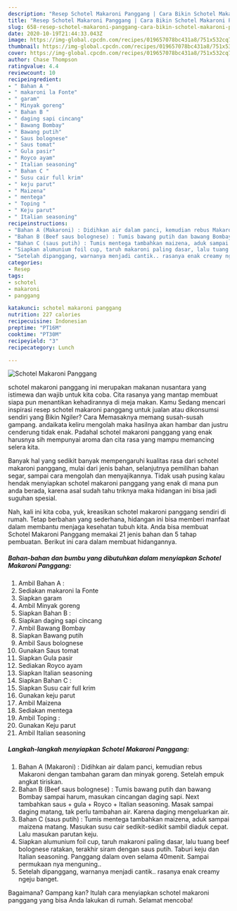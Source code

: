 ```yaml
---
description: "Resep Schotel Makaroni Panggang | Cara Bikin Schotel Makaroni Panggang Yang Menggugah Selera"
title: "Resep Schotel Makaroni Panggang | Cara Bikin Schotel Makaroni Panggang Yang Menggugah Selera"
slug: 658-resep-schotel-makaroni-panggang-cara-bikin-schotel-makaroni-panggang-yang-menggugah-selera
date: 2020-10-19T21:44:33.043Z
image: https://img-global.cpcdn.com/recipes/019657078bc431a8/751x532cq70/schotel-makaroni-panggang-foto-resep-utama.jpg
thumbnail: https://img-global.cpcdn.com/recipes/019657078bc431a8/751x532cq70/schotel-makaroni-panggang-foto-resep-utama.jpg
cover: https://img-global.cpcdn.com/recipes/019657078bc431a8/751x532cq70/schotel-makaroni-panggang-foto-resep-utama.jpg
author: Chase Thompson
ratingvalue: 4.4
reviewcount: 10
recipeingredient:
- " Bahan A "
- " makaroni la Fonte"
- " garam"
- " Minyak goreng"
- " Bahan B "
- " daging sapi cincang"
- " Bawang Bombay"
- " Bawang putih"
- " Saus bolognese"
- " Saus tomat"
- " Gula pasir"
- " Royco ayam"
- " Italian seasoning"
- " Bahan C "
- " Susu cair full krim"
- " keju parut"
- " Maizena"
- " mentega"
- " Toping "
- " Keju parut"
- " Italian seasoning"
recipeinstructions:
- "Bahan A (Makaroni) : Didihkan air dalam panci, kemudian rebus Makaroni dengan tambahan garam dan minyak goreng. Setelah empuk angkat tiriskan."
- "Bahan B (Beef saus bolognese) : Tumis bawang putih dan bawang Bombay sampai harum, masukan cincangan daging sapi. Next tambahkan saus + gula + Royco + Italian seasoning. Masak sampai daging matang, tak perlu tambahan air. Karena daging mengeluarkan air."
- "Bahan C (saus putih) : Tumis mentega tambahkan maizena, aduk sampai maizena matang. Masukan susu cair sedikit-sedikit sambil diaduk cepat. Lalu masukan parutan keju."
- "Siapkan alumunium foil cup, taruh makaroni paling dasar, lalu tuang beef bolognese ratakan, terakhir siram dengan saus putih. Taburi keju dan Italian seasoning. Panggang dalam oven selama 40menit. Sampai permukaan nya menguning.."
- "Setelah dipanggang, warnanya menjadi cantik.. rasanya enak creamy ngeju banget."
categories:
- Resep
tags:
- schotel
- makaroni
- panggang

katakunci: schotel makaroni panggang 
nutrition: 227 calories
recipecuisine: Indonesian
preptime: "PT16M"
cooktime: "PT30M"
recipeyield: "3"
recipecategory: Lunch

---
```



![Schotel Makaroni Panggang](https://img-global.cpcdn.com/recipes/019657078bc431a8/751x532cq70/schotel-makaroni-panggang-foto-resep-utama.jpg)


schotel makaroni panggang ini merupakan makanan nusantara yang istimewa dan wajib untuk kita coba. Cita rasanya yang mantap membuat siapa pun menantikan kehadirannya di meja makan.
Kamu Sedang mencari inspirasi resep schotel makaroni panggang untuk jualan atau dikonsumsi sendiri yang Bikin Ngiler? Cara Memasaknya memang susah-susah gampang. andaikata keliru mengolah maka hasilnya akan hambar dan justru cenderung tidak enak. Padahal schotel makaroni panggang yang enak harusnya sih mempunyai aroma dan cita rasa yang mampu memancing selera kita.

Banyak hal yang sedikit banyak mempengaruhi kualitas rasa dari schotel makaroni panggang, mulai dari jenis bahan, selanjutnya pemilihan bahan segar, sampai cara mengolah dan menyajikannya. Tidak usah pusing kalau hendak menyiapkan schotel makaroni panggang yang enak di mana pun anda berada, karena asal sudah tahu triknya maka hidangan ini bisa jadi suguhan spesial.




Nah, kali ini kita coba, yuk, kreasikan schotel makaroni panggang sendiri di rumah. Tetap berbahan yang sederhana, hidangan ini bisa memberi manfaat dalam membantu menjaga kesehatan tubuh kita. Anda bisa membuat Schotel Makaroni Panggang memakai 21 jenis bahan dan 5 tahap pembuatan. Berikut ini cara dalam membuat hidangannya.

<!--inarticleads1-->

##### Bahan-bahan dan bumbu yang dibutuhkan dalam menyiapkan Schotel Makaroni Panggang:

1. Ambil  Bahan A :
1. Sediakan  makaroni la Fonte
1. Siapkan  garam
1. Ambil  Minyak goreng
1. Siapkan  Bahan B :
1. Siapkan  daging sapi cincang
1. Ambil  Bawang Bombay
1. Siapkan  Bawang putih
1. Ambil  Saus bolognese
1. Gunakan  Saus tomat
1. Siapkan  Gula pasir
1. Sediakan  Royco ayam
1. Siapkan  Italian seasoning
1. Siapkan  Bahan C :
1. Siapkan  Susu cair full krim
1. Gunakan  keju parut
1. Ambil  Maizena
1. Sediakan  mentega
1. Ambil  Toping :
1. Gunakan  Keju parut
1. Ambil  Italian seasoning




<!--inarticleads2-->

##### Langkah-langkah menyiapkan Schotel Makaroni Panggang:

1. Bahan A (Makaroni) : Didihkan air dalam panci, kemudian rebus Makaroni dengan tambahan garam dan minyak goreng. Setelah empuk angkat tiriskan.
1. Bahan B (Beef saus bolognese) : Tumis bawang putih dan bawang Bombay sampai harum, masukan cincangan daging sapi. Next tambahkan saus + gula + Royco + Italian seasoning. Masak sampai daging matang, tak perlu tambahan air. Karena daging mengeluarkan air.
1. Bahan C (saus putih) : Tumis mentega tambahkan maizena, aduk sampai maizena matang. Masukan susu cair sedikit-sedikit sambil diaduk cepat. Lalu masukan parutan keju.
1. Siapkan alumunium foil cup, taruh makaroni paling dasar, lalu tuang beef bolognese ratakan, terakhir siram dengan saus putih. Taburi keju dan Italian seasoning. Panggang dalam oven selama 40menit. Sampai permukaan nya menguning..
1. Setelah dipanggang, warnanya menjadi cantik.. rasanya enak creamy ngeju banget.




Bagaimana? Gampang kan? Itulah cara menyiapkan schotel makaroni panggang yang bisa Anda lakukan di rumah. Selamat mencoba!
